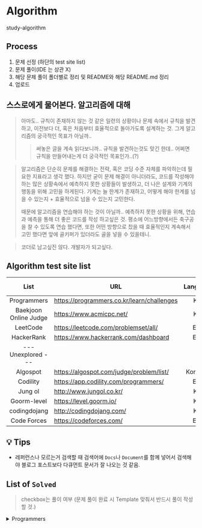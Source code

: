 # Algorithm
study-algorithm

## Process
1. 문제 선정 (하단의 test site list)
2. 문제 풀이(IDE 는 상관 X)
3. 해당 문제 풀이 폴더별로 정리 및 README와 해당 README.md 정리
4. 업로드

## 스스로에게 물어본다. 알고리즘에 대해  
> 아마도.. 규칙이 존재하지 않는 것 같은 일련의 상황이나 문제 속에서 규칙을 발견하고, 이전보다 더, 혹은 처음부터 효율적으로 돌아가도록 설계하는 것.
> 그게 알고리즘의 궁극적인 목표가 아닐까..
>> 써놓은 글을 계속 읽다보니까.. 규칙을 발견하는것도 맞긴 한데.. 어쩌면 규칙을 만들어내는게 더 궁극적인 목표인가..(?)

> 알고리즘은 단순히 문제를 해결하는 전략, 혹은 코딩 수준 자체를 파악하는데 필요한 지표라고 생각 했다.
> 하지만 굳이 문제 해결이 아니더라도, 코드를 작성해야하는 많은 상황속에서 예측하지 못한 상황들이 발생하고, 더 나은 설계와 기계의 행동을 위해 고민을 하게된다.
> 기계는 늘 한계가 존재하고, 어떻게 해야 한계를 넘을 수 있는지 + 효율적으로 넘을 수 있는지 고민한다.
>
> 때문에 알고리즘을 연습해야 하는 것이 아닐까.. 예측하지 못한 상황을 위해, 연습과 예측을 통해 더 좋은 코드를 작성 하고싶은 것.
> 평소에 어느방향에서든 축구공을 찰 수 있도록 연습 했다면, 또한 어떤 방향으로 찼을 때 효율적인지 계속해서 고민 했다면 앞에 골키퍼가 있더라도 골을 넣을 수 있을테니.

> 코더로 남고싶진 않다. 개발자가 되고싶다.

## Algorithm test site list
|         List          | URL                                        | Language | Remarks |         My own         |
| :-------------------: | ------------------------------------------ | :------: | :-----: | :--------------------: |
|      Programmers      | https://programmers.co.kr/learn/challenges |   Kor    |         |                        |
| Baekjoon Online Judge | https://www.acmicpc.net/                   |   Kor    |         |  [Link][my_Baekjoon]   |
|       LeetCode        | https://leetcode.com/problemset/all/       |   Eng    |         |  [Link][my_Leetcode]   |
|      HackerRank       | https://www.hackerrank.com/dashboard       |   Eng    |         | [Link][my_Programmers] |
|  --- Unexplored ---   |                                            |          |         |                        |
|       Algospot        | https://algospot.com/judge/problem/list/   | Kor+Eng  |         |  [Link][my_Algospot]   |
|       Codility        | https://app.codility.com/programmers/      |   Eng    |         |                        |
|        Jung ol        | http://www.jungol.co.kr/                   |   Kor    |         |                        |
|      Goorm-level      | https://level.goorm.io/                    |   Kor    |         |                        |
|     codingdojang      | http://codingdojang.com/                   |   Kor    |         |                        |
|      Code Forces      | https://codeforces.com/                    |   Eng    |         |                        |

[my_Baekjoon]: https://www.acmicpc.net/user/dnr1105
[my_Programmers]: https://www.hackerrank.com/dnr1105
[my_Algospot]: https://algospot.com/user/profile/92448
[my_Leetcode]: https://leetcode.com/dnr1105/

## :bulb: Tips
- 레퍼런스나 모르는거 검색할 때 검색어에 `Docs`나 `Document`를 함께 넣어서 검색해야 블로그 포스트보다 다큐먼트 문서가 잘 나오는 것 같음.

## List of `Solved`
> checkbox는 풀이 여부 (문제 풀이 완료 시 Template 맞춰서 반드시 풀이 작성 할 것.)

<details><summary>Programmers</summary>

### Level 2
- [ ] [42583 - 다리를 지나는 트럭](https://programmers.co.kr/learn/courses/30/lessons/42583)
- [x] [60057 - 문자열 압축](https://programmers.co.kr/learn/courses/30/lessons/60057)

### Level 1
- [x] [12901 - 2016년](https://programmers.co.kr/learn/courses/30/lessons/12901)
- [x] [12903 - 가운데 글자 가져오기](https://programmers.co.kr/learn/courses/30/lessons/12903)
- [x] [12906 - 같은 숫자는 싫어](https://programmers.co.kr/learn/courses/30/lessons/12906)
- [x] [12910 - 나누어 떨어지는 숫자 배열](https://programmers.co.kr/learn/courses/30/lessons/12910)
- [x] [12912 - 두 정수 사이의 합](https://programmers.co.kr/learn/courses/30/lessons/12912)
- [x] [12915 - 문자열 내 마음대로 정렬하기](https://programmers.co.kr/learn/courses/30/lessons/12915)
- [x] [12916 - 문자열 내 p와 y의 개수](https://programmers.co.kr/learn/courses/30/lessons/12916)
- [ ] [12917 - 문자열 내림차순으로 배치하기](https://programmers.co.kr/learn/courses/30/lessons/12917)
- [x] [12918 - 문자열 다루기 기본](https://programmers.co.kr/learn/courses/30/lessons/12918)
- [x] [12919 - 서울에서 김서방 찾기](https://programmers.co.kr/learn/courses/30/lessons/12919)
- [x] [12921 - 소수 찾기](https://programmers.co.kr/learn/courses/30/lessons/12921)
- [x] [12922 - 수박수박수박수박수박수?](https://programmers.co.kr/learn/courses/30/lessons/12922)
- [x] [12925 - 문자열을 정수로 바꾸기](https://programmers.co.kr/learn/courses/30/lessons/12925)
- [ ] [12926 - 시저 암호](https://programmers.co.kr/learn/courses/30/lessons/12926)
- [x] [12928 - 약수의 합](https://programmers.co.kr/learn/courses/30/lessons/12928)
- [x] [12930 - 이상한 문자 만들기](https://programmers.co.kr/learn/courses/30/lessons/12930)
- [x] [12931 - 자릿수 더하기](https://programmers.co.kr/learn/courses/30/lessons/12931)
- [x] [12932 - 자연수 뒤집어 배열로 만들기](https://programmers.co.kr/learn/courses/30/lessons/12932)
- [ ] [12933 - 정수 내림차순으로 배치하기](https://programmers.co.kr/learn/courses/30/lessons/12933)
- [ ] [12934 - 정수 제곱근 판별](https://programmers.co.kr/learn/courses/30/lessons/12934)
- [ ] [12935 - 제일 작은 수 제거하기](https://programmers.co.kr/learn/courses/30/lessons/12935)
- [x] [12937 - 짝수와 홀수](https://programmers.co.kr/learn/courses/30/lessons/12937)
- [ ] [12940 - 최대공약수와 최소공배수](https://programmers.co.kr/learn/courses/30/lessons/12940)
- [ ] [12943 - 콜라츠 추측](https://programmers.co.kr/learn/courses/30/lessons/12943)
- [x] [12944 - 평균 구하기](https://programmers.co.kr/learn/courses/30/lessons/12944)
- [x] [12947 - 하샤드 수](https://programmers.co.kr/learn/courses/30/lessons/12947)
- [ ] [12948 - 핸드폰 번호 가리기](https://programmers.co.kr/learn/courses/30/lessons/12948)
- [ ] [12950 - 행렬의 덧셈](https://programmers.co.kr/learn/courses/30/lessons/12950)
- [x] [12954 - x만큼 간격이 있는 n개의 숫자](https://programmers.co.kr/learn/courses/30/lessons/12954)
- [x] [12969 - 직사각형 별찍기](https://programmers.co.kr/learn/courses/30/lessons/12969)
- [x] [42576 - 완주하지 못한 선수](https://programmers.co.kr/learn/courses/30/lessons/42576)
- [x] [42748 - K번째수](https://programmers.co.kr/learn/courses/30/lessons/42748)
- [x] [42840 - 모의고사](https://programmers.co.kr/learn/courses/30/lessons/42840)
- [ ] [42862 - 체육복](https://programmers.co.kr/learn/courses/30/lessons/42862)

</details>

[/Baekjoon]: ./baekjoon
[/Programmers]: ./programmers
[/HackerRank]: ./hackerrank
